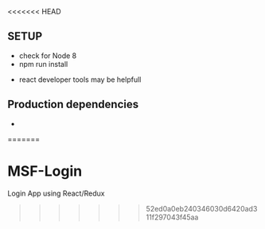 <<<<<<< HEAD
## SETUP

- check for Node 8
- npm run install

* react developer tools may be helpfull

## Production dependencies
-
=======
# MSF-Login
Login App using React/Redux
>>>>>>> 52ed0a0eb240346030d6420ad311f297043f45aa
